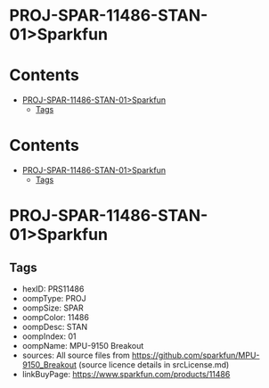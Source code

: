 
PROJ-SPAR-11486-STAN-01>Sparkfun
================================

Contents
========

* [PROJ-SPAR-11486-STAN-01>Sparkfun](#proj-spar-11486-stan-01sparkfun)
	* [Tags](#tags)

Contents
========

* [PROJ-SPAR-11486-STAN-01>Sparkfun](#proj-spar-11486-stan-01sparkfun)
	* [Tags](#tags)

# PROJ-SPAR-11486-STAN-01>Sparkfun

## Tags

- hexID: PRS11486
- oompType: PROJ
- oompSize: SPAR
- oompColor: 11486
- oompDesc: STAN
- oompIndex: 01
- oompName: MPU-9150 Breakout
- sources: All source files from https://github.com/sparkfun/MPU-9150_Breakout (source licence details in srcLicense.md)
- linkBuyPage: https://www.sparkfun.com/products/11486

